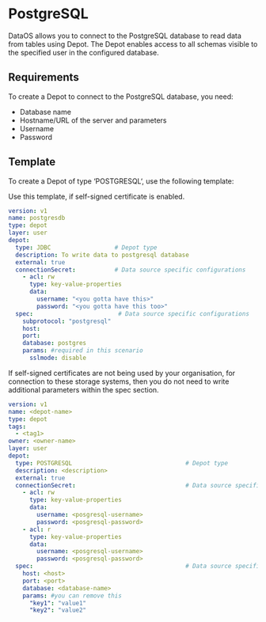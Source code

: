 # PostgreSQL

DataOS allows you to connect to the PostgreSQL database to read data from tables using Depot. The Depot enables access to all schemas visible to the specified user in the configured database.

## Requirements

To create a Depot to connect to the PostgreSQL database, you need:

- Database name
- Hostname/URL of the server and parameters
- Username
- Password

## Template

To create a Depot of type ‘POSTGRESQL‘, use the following template:

Use this template, if self-signed certificate is enabled.

```yaml
version: v1
name: postgresdb
type: depot
layer: user
depot:
  type: JDBC                  # Depot type
  description: To write data to postgresql database
  external: true
  connectionSecret:           # Data source specific configurations
    - acl: rw
      type: key-value-properties
      data:
        username: "<you gotta have this>"
        password: "<you gotta have this too>"
  spec:                        # Data source specific configurations
    subprotocol: "postgresql"
    host: 
    port: 
    database: postgres
    params: #required in this scenario
      sslmode: disable
```

If self-signed certificates are not being used by your organisation, for connection to these storage systems, then you do not need to write additional parameters within the spec section.

```yaml
version: v1
name: <depot-name>
type: depot
tags:
  - <tag1>
owner: <owner-name>
layer: user
depot:
  type: POSTGRESQL                                # Depot type
  description: <description>
  external: true
  connectionSecret:                               # Data source specific configurations
    - acl: rw
      type: key-value-properties
      data:
        username: <posgresql-username>
        password: <posgresql-password>
    - acl: r
      type: key-value-properties
      data:
        username: <posgresql-username>
        password: <posgresql-password>
  spec:                                           # Data source specific configurations
    host: <host>
    port: <port>
    database: <database-name>
    params: #you can remove this
      "key1": "value1"
      "key2": "value2"
```